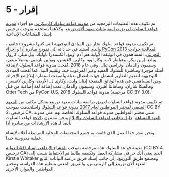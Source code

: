 # 5 - إقرار

تم تكييف هذه التعليمات البرمجية من [مدونة قواعد سلوك كاربنكرس](https://docs.carpentries.org/topic_folders/policies/code-of-conduct.html)  مع أجزاء [مدونة قواعد السلوك لفريق دراسة بيانات معهد ألان تورينغ](https://docs.google.com/document/d/1iv2cizNPUwtEhHqaezAzjIoKkaIX02f7XbYmFMXDTGY/edit). وكلاهما يستخدم بموجب ترخيص إسناد المشاعات الإبداعية.

تم تكييف مدونة قواعد سلوك نجار من المبادئ التوجيهية التي كتبها مشروع دجانغو [](https://www.djangoproject.com/conduct/enforcement-manual/)، والذي استند في حد ذاته إلى [نموذج مبادرة آدا](http://geekfeminism.wikia.com/wiki/Conference_anti-harassment/Responding_to_reports) و [إجراء PyCon 2013 لمعالجة حوادث التحرش](https://us.pycon.org/2013/about/code-of-conduct/harassment-incidents/). المساهمون في الوثيقة الأولية هم آدم أوبنغ، ألكسندرا باوليك، بيل ميلز، كارول ويلنغ، إرين بيكر، وهيلمار لاب، وكارا وو، وكارين لاغيسن، وبولين بارمبي، وشيلا ميغيز، وسيمون والدمان، وتراسي تيال. وفي عام 2018، نُقحت مدونة قواعد السلوك لإضافة أمثلة موجزة ومباشرة للسلوك المفيد وغير المرغوب فيه، وتقييم النية. كما نُقحت المبادئ التوجيهية لتقديم التقارير لتشمل جهات اتصال بديلة وأضيفت استمارة إبلاغ مع الإجراء. ومن المساهمين في هذه الوثائق المنقحة إيثان وايت، وكاري ل. الأردن، وكارين لاغيسن، ومالفيكا شاران، وسامانثا أهيرن، وسيمون والدمان. تمت إضافة لغة إضافية من قبل Otter Tech من PyCon U.S. 2018 مدونة قواعد السلوك (مرخصة CC BY 3.0).

تم تكييف مدونة قواعد السلوك لفريق دراسة بيانات معهد تورينغ بشكل مكثف من [المعهد الصيفي لمختبر المواطنين لعام 2017 مدونة قواعد السلوك](https://citizenlab.ca/summerinstitute/codeofconduct.html) واستُخدمت بموجب CC BY 2. ترخيص CA. مبني مختبر المواطنين مدونة قواعد السلوك الخاصة بهم على مدونة قواعد السلوك [xvzf](http://xvzf.io/#coc)، [العهد المساهم](http://contributor-covenant.org/)، [دليل دجانغو لقواعد السلوك والإبلاغ](https://www.djangoproject.com/conduct/) ونحن ممتنون أيضا لـ [هذه الإرشادات من مبادرة آدا](http://geekfeminism.wikia.com/wiki/Conference_anti-harassment/Responding_to_reports).

ونحن نقدر حقا العمل الذي قامت به جميع المجتمعات المحلية المرتبطة أعلاه لإنشاء عملية مدروسة جيدا.

مدونة قواعد السلوك هذه مرخصة بموجب [المشاع الإبداعي إسناد 4.0 الدولية](https://creativecommons.org/licenses/by/4.0/) (CC BY 4. ترخيص CA) الذي يعني أنك حر في مشاركة العمل وتكييفه طالما تم الاحتفاظ بنسب إلى Kirstie Whitaker ومجتمع طريق التورينغ، إلى جانب إسناد فريق دراسة البيانات التابع لمعهد آلان تورينغ إلى كاربنتريس، والفريق المعني بتنظيم هذه الدراسة، ومختبر المواطنين والموارد الأخرى.
